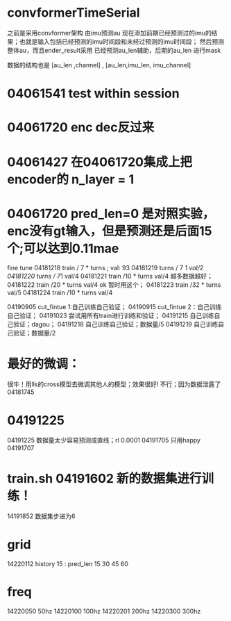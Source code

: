 # convformerTimeSerial
之前是采用convformer架构 由imu预测au
现在添加前期已经预测过的imu的结果；也就是输入包括已经预测的imu时间段和未经过预测的imu时间段；
然后预测整体au，而且ender_result采用 已经预测au_len辅助，后期的au_len 进行mask

数据的结构也是 [au_len ,channel] , [au_len,imu_len, imu_channel]

# 04061541 test within session

# 04061720 enc dec反过来 

# 04061427 在04061720集成上把encoder的 n_layer = 1

# 04061720 pred_len=0 是对照实验，enc没有gt输入，但是预测还是后面15个;可以达到0.11mae

fine tune
04181218 train / 7 * turns ; val: 93 
04181219  turns / 7 *1 val/2
04181220 turns  / 7*1  val/4
04181221 train /10 * turns   val/4
越多数据越好；
04181222 train /20 * turns   val/4 ok
暂时用这个；
04181223 train /32 * turns   val/5
04181224 train /10 * turns   val/4


04190905 cut_fintue 1:自己训练自己验证；
04190915 cut_fintue 2：自己训练自己验证； 
04191023 尝试用所有train进行训练和验证；
04191215 自己训练自己验证；dagou；
04191218 自己训练自己验证；数据量/5 
04191219 自己训练自己验证；数据量/2




# 最好的微调：
很牛！用lls的cross模型去微调其他人的模型；效果很好! 不行；因为数据泄露了
04181745

# 04191225
04191225 数据量太少容易预测成直线；rl 0.0001
04191705 只用happy
04191707


# train.sh 04191602 新的数据集进行训练！
14191852 数据集步进为6

# grid
14220112 history 15 : pred_len 15 30 45 60 


# freq
14220050 50hz
14220100 100hz
14220201 200hz
14220300 300hz


